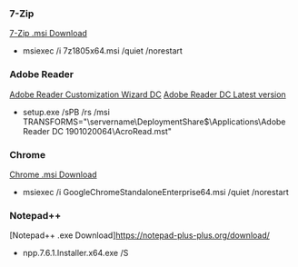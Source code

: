### 7-Zip
[7-Zip .msi Download](https://www.7-zip.org/download.html)
* msiexec /i 7z1805x64.msi /quiet /norestart

### Adobe Reader
[Adobe Reader Customization Wizard DC](https://www.adobe.com/devnet-docs/acrobatetk/tools/Wizard/WizardDC/basics.html)
[Adobe Reader DC Latest version](ftp.adobe.com/pub/adobe/reader/win/AcrobatDC/)
* setup.exe /sPB /rs /msi TRANSFORMS="\\servername\DeploymentShare$\Applications\Adobe Reader DC 1901020064\AcroRead.mst"

### Chrome
[Chrome .msi Download](https://cloud.google.com/chrome-enterprise/browser/download/)
* msiexec /i GoogleChromeStandaloneEnterprise64.msi /quiet /norestart

### Notepad++
[Notepad++ .exe Download]https://notepad-plus-plus.org/download/
* npp.7.6.1.Installer.x64.exe /S
